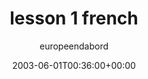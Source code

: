---
title: 'lesson 1 french'
posts: 1
hash: 't123'
author: 'europeendabord'
date: 2003-06-01T00:36:00+00:00
sources:
  - http://forums.tokipona.org/viewtopic.php%3Ft=123.html
---